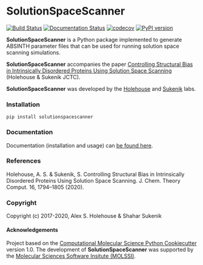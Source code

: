 SolutionSpaceScanner
==============================
[//]: # (Badges)
[![Build Status](https://travis-ci.org/holehouse-lab/solutionspacescanner.svg?branch=master)](https://travis-ci.org/holehouse-lab/solutionspacescanner)
[![Documentation Status](https://readthedocs.org/projects/solutionspacescanner/badge/?version=latest)](https://solutionspacescanner.readthedocs.io/en/latest/?badge=latest)
[![codecov](https://codecov.io/gh/holehouse-lab/solutionspacescanner/branch/master/graph/badge.svg)](https://codecov.io/gh/holehouse-lab/solutionspacescanner)
[![PyPI version](https://badge.fury.io/py/solutionspacescanner.svg)](https://badge.fury.io/py/solutionspacescanner)



**SolutionSpaceScanner** is a Python package implemented to generate ABSINTH parameter files that can be used for running solution space
scanning simulations.

**SolutionSpaceScanner** accompanies the paper [Controlling Structural Bias in Intrinsically Disordered Proteins Using Solution Space Scanning](https://pubs.acs.org/doi/pdf/10.1021/acs.jctc.9b00604) (Holehouse & Sukenik JCTC). 

**SolutionSpaceScanner** was developed by the [Holehouse](http://holehouselab.com) and [Sukenik](http://sukeniklab.com) labs.

### Installation

	pip install solutionspacescanner

### Documentation
Documentation (installation and usage) can [be found here](https://solutionspacescanner.readthedocs.io/en/latest/index.html).


### References
Holehouse, A. S. & Sukenik, S. Controlling Structural Bias in Intrinsically Disordered Proteins Using Solution Space Scanning. J. Chem. Theory Comput. 16, 1794–1805 (2020).

### Copyright

Copyright (c) 2017-2020, Alex S. Holehouse & Shahar Sukenik


#### Acknowledgements
 
Project based on the 
[Computational Molecular Science Python Cookiecutter](https://github.com/molssi/cookiecutter-cms) version 1.0. The development of **SolutionSpaceScanner** was supported by the [Molecular Sciences Software Insitute (MOLSSI)](https://molssi.org).
